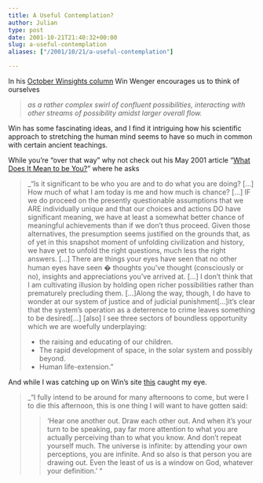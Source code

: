 ```yaml
---
title: A Useful Contemplation?
author: Julian
type: post
date: 2001-10-21T21:40:32+00:00
slug: a-useful-contemplation 
aliases: ["/2001/10/21/a-useful-contemplation"]

---
```

In his [October Winsights column][1] Win Wenger encourages us to think of ourselves 

> _as a rather complex swirl of confluent possibilities, interacting with other streams of possibility amidst larger overall flow._

Win has some fascinating ideas, and I find it intriguing how his scientific approach to stretching the human mind seems to have so much in common with certain ancient teachings.
  
While you&#8217;re &#8220;over that way&#8221; why not check out his May 2001 article &#8220;[What Does It Mean to be You?][2]&#8221; where he asks 

> _&#8220;Is it significant to be who you are and to do what you are doing? \[&#8230;] How much of what I am today is me and how much is chance? [&#8230;] IF we do proceed on the presently questionable assumptions that we ARE individually unique and that our choices and actions DO have significant meaning, we have at least a somewhat better chance of meaningful achievements than if we don&#8217;t thus proceed. Given those alternatives, the presumption seems justified on the grounds that, as of yet in this snapshot moment of unfolding civilization and history, we have yet to unfold the right questions, much less the right answers. [&#8230;] There are things your eyes have seen that no other human eyes have seen � thoughts you&#8217;ve thought (consciously or no), insights and appreciations you&#8217;ve arrived at. [&#8230;] I don&#8217;t think that I am cultivating illusion by holding open richer possibilities rather than prematurely precluding them. [&#8230;]Along the way, though, I do have to wonder at our system of justice and of judicial punishment[&#8230;]it&#8217;s clear that the system&#8217;s operation as a deterrence to crime leaves something to be desired[&#8230;\] \[also\] I see three sectors of boundless opportunity which we are woefully underplaying:</p> 
> 
>   * the raising and educating of our children.
>   * The rapid development of space, in the solar system and possibly beyond.
>   * Human life-extension.&#8221;
> 
> </i></blockquote> 
> 
> And while I was catching up on Win&#8217;s site [this][3] caught my eye. 
> 
> > _&#8220;I fully intend to be around for many afternoons to come, but were I to die this afternoon, this is one thing I will want to have gotten said:</p> 
> > 
> > > &#8216;Hear one another out. Draw each other out. And when it&#8217;s your turn to be speaking, pay far more attention to what you are actually perceiving than to what you know. And don&#8217;t repeat yourself much. The universe is infinite: by attending your own perceptions, you are infinite. And so also is that person you are drawing out. Even the least of us is a window on God, whatever your definition.&#8217; &#8220;
> > 
> > </i></blockquote>

 [1]: https://www.winwenger.com/part54.htm
 [2]: https://www.winwenger.com/part50.htm
 [3]: https://www.winwenger.com/message.htm